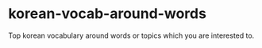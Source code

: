# korean-vocab-around-words
Top korean vocabulary around words or topics which you are interested to.
